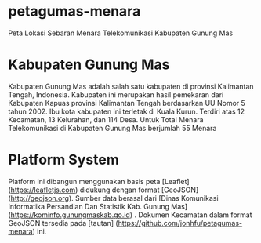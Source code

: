 # petagumas-menara
 Peta Lokasi Sebaran Menara Telekomunikasi Kabupaten Gunung Mas
# Kabupaten Gunung Mas
Kabupaten Gunung Mas adalah salah satu kabupaten di provinsi Kalimantan Tengah, Indonesia. Kabupaten ini merupakan hasil pemekaran dari Kabupaten Kapuas provinsi Kalimantan Tengah berdasarkan UU Nomor 5 tahun 2002. Ibu kota kabupaten ini terletak di Kuala Kurun. Terdiri atas 12 Kecamatan, 13 Kelurahan, dan 114 Desa.
Untuk Total Menara Telekomunikasi di Kabupaten Gunung Mas berjumlah 55 Menara
# Platform System
Platform ini dibangun menggunakan basis peta [Leaflet] (https://leafletjs.com) didukung dengan format [GeoJSON] (http://geojson.org). Sumber data berasal dari [Dinas Komunikasi Informatika Persandian Dan Statistik Kab. Gunung Mas] (https://kominfo.gunungmaskab.go.id) . Dokumen Kecamatan dalam format GeoJSON tersedia pada [tautan] (https://github.com/jonhfu/petagumas-menara) ini.
